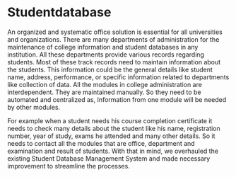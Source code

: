 # Studentdatabase


An organized and systematic office solution is essential for all universities and organizations. There are many departments of administration for the maintenance of college information and student databases in any institution. All these departments provide various records regarding students. Most of these track records need to maintain information about the students. This information could be the general details like student name, address, performance, or specific information related to departments like collection of data. All the modules in college administration are interdependent. They are maintained manually. So they need to be automated and centralized as, Information from one module will be needed by other modules.

For example when a student needs his course completion certificate it needs to check many details about the student like his name, registration number, year of study, exams he attended and many other details. So it needs to contact all the modules that are office, department and examination and result of students. With that in mind, we overhauled the existing Student Database Management System and made necessary improvement to streamline the processes.
